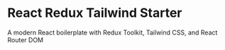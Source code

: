 # React Redux Tailwind Starter
A modern React boilerplate with Redux Toolkit, Tailwind CSS, and React Router DOM
